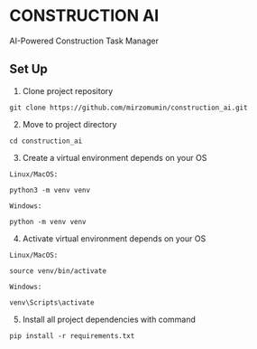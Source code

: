 # CONSTRUCTION AI

AI-Powered Construction Task Manager

## Set Up

1. Clone project repository

```shell
git clone https://github.com/mirzomumin/construction_ai.git
```

2. Move to project directory

```shell
cd construction_ai
```

3. Create a virtual environment depends on your OS

`Linux/MacOS:`
```shell
python3 -m venv venv
```

`Windows:`
```shell
python -m venv venv
```

4. Activate virtual environment depends on your OS

`Linux/MacOS:`
```shell
source venv/bin/activate
```

`Windows:`
```shell
venv\Scripts\activate
```

5. Install all project dependencies with command

```shell
pip install -r requirements.txt
```
